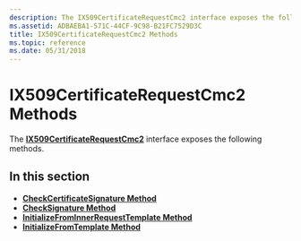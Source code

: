 ```yaml
---
description: The IX509CertificateRequestCmc2 interface exposes the following methods.
ms.assetid: ADBAEBA1-571C-44CF-9C98-B21FC7529D3C
title: IX509CertificateRequestCmc2 Methods
ms.topic: reference
ms.date: 05/31/2018
---
```


# IX509CertificateRequestCmc2 Methods

The [**IX509CertificateRequestCmc2**](/windows/desktop/api/Certenroll/nn-certenroll-ix509certificaterequestcmc2) interface exposes the following methods.

## In this section

-   [**CheckCertificateSignature Method**](/windows/desktop/api/Certenroll/nf-certenroll-ix509certificaterequestcmc2-checkcertificatesignature)
-   [**CheckSignature Method**](/windows/desktop/api/Certenroll/nf-certenroll-ix509certificaterequestcmc2-checksignature)
-   [**InitializeFromInnerRequestTemplate Method**](/windows/desktop/api/Certenroll/nf-certenroll-ix509certificaterequestcmc2-initializefrominnerrequesttemplate)
-   [**InitializeFromTemplate Method**](/windows/desktop/api/Certenroll/nf-certenroll-ix509certificaterequestcmc2-initializefromtemplate)

 

 



